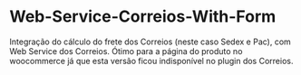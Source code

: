 # Web-Service-Correios-With-Form
Integração do cálculo do frete dos Correios (neste caso Sedex e Pac), com Web Service dos Correios. Ótimo para a página do produto no woocommerce já que esta versão ficou indisponível no plugin dos Correios.
